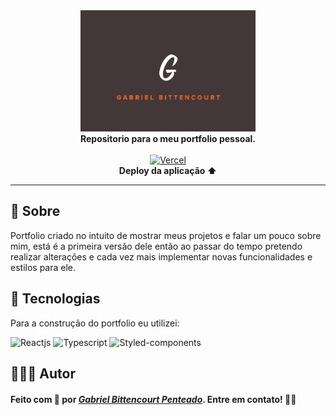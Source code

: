 <div align="center">
  <img src=".github/logo-readme.png" width="280">
  <br/>
  <strong>Repositorio para o meu portfolio pessoal.</strong>
</div>

<br />

<div align="center">
  <a href="https://gabriel-bittencourt.vercel.app/"><img src="https://img.shields.io/static/v1?label=&message=Vercel&color=%23000000&style=for-the-badge&logo=vercel" alt="Vercel"></a>
  <br/>
  <strong>Deploy da aplicação ⬆️</strong>
</div>

---

## 📝 Sobre
Portfolio criado no intuito de mostrar meus projetos e falar um pouco sobre mim, está é a primeira versão dele então ao passar do tempo pretendo realizar alterações e cada vez mais implementar novas funcionalidades e estilos para ele.

## 🔧 Tecnologias
Para a construção do portfolio eu utilizei:
<div>
  <img src="https://img.shields.io/static/v1?label=&message=Reactjs&color=%2332323240&style=for-the-badge&logo=React" alt="Reactjs" />
  <img src="https://img.shields.io/static/v1?label=&message=Typescript&color=%2332323240&style=for-the-badge&logo=Typescript" alt="Typescript" />
  <img src="https://img.shields.io/static/v1?label=&message=Styled-components&color=%2332323240&style=for-the-badge&logo=styled-components" alt="Styled-components" />
</div>

## 👨🏽‍💻 Autor
#### Feito com 🤎 por *[Gabriel Bittencourt Penteado](https://www.linkedin.com/in/gabriel-bittencourt-penteado/)*. Entre em contato! 👋🏽
